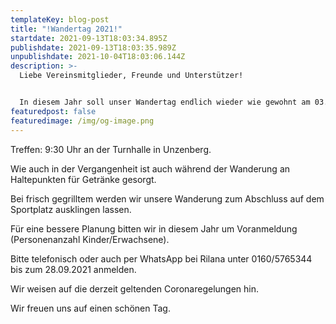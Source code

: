 ```yaml
---
templateKey: blog-post
title: "!Wandertag 2021!"
startdate: 2021-09-13T18:03:34.895Z
publishdate: 2021-09-13T18:03:35.989Z
unpublishdate: 2021-10-04T18:03:06.144Z
description: >-
  Liebe Vereinsmitglieder, Freunde und Unterstützer!


  In diesem Jahr soll unser Wandertag endlich wieder wie gewohnt am 03.10.2021 stattfinden!
featuredpost: false
featuredimage: /img/og-image.png
---
```

Treffen: 9:30 Uhr an der Turnhalle in Unzenberg.

Wie auch in der Vergangenheit ist auch während der Wanderung an Haltepunkten für Getränke gesorgt.

Bei frisch gegrilltem werden wir unsere Wanderung zum Abschluss auf dem Sportplatz ausklingen lassen.

Für eine bessere Planung bitten wir in diesem Jahr um Voranmeldung (Personenanzahl Kinder/Erwachsene).

Bitte telefonisch oder auch per WhatsApp bei Rilana unter 0160/5765344 bis zum 28.09.2021 anmelden.

Wir weisen auf die derzeit geltenden Coronaregelungen hin.

Wir freuen uns auf einen schönen Tag.
